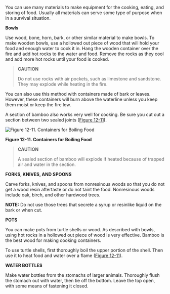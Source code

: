 
You can use many materials to make equipment for the cooking, eating, and storing of food. Usually all materials can serve some type of purpose when in a survival situation.

**Bowls**

Use wood, bone, horn, bark, or other similar material to make bowls. To make wooden bowls, use a hollowed out piece of wood that will hold your food and enough water to cook it in. Hang the wooden container over the fire and add hot rocks to the water and food. Remove the rocks as they cool and add more hot rocks until your food is cooked.

> **CAUTION**
>
> Do not use rocks with air pockets, such as limestone and sandstone. They may explode while heating in the fire.

You can also use this method with containers made of bark or leaves. However, these containers will burn above the waterline unless you keep them moist or keep the fire low.

A section of bamboo also works very well for cooking. Be sure you cut out a section between two sealed joints ([Figure 12-11](#fig12-11)).

<a name="fig12-11"></a>![Figure 12-11\. Containers for Boiling Food](fig12-11.png)

**Figure 12-11\. Containers for Boiling Food**

> **CAUTION**
>
> A sealed section of bamboo will explode if heated because of trapped air and water in the section.

**FORKS, KNIVES, AND SPOONS**

Carve forks, knives, and spoons from nonresinous woods so that you do not get a wood resin aftertaste or do not taint the food. Nonresinous woods include oak, birch, and other hardwood trees.

**NOTE:** Do not use those trees that secrete a syrup or resinlike liquid on the bark or when cut.

**POTS**

You can make pots from turtle shells or wood. As described with bowls, using hot rocks in a hollowed out piece of wood is very effective. Bamboo is the best wood for making cooking containers.

To use turtle shells, first thoroughly boil the upper portion of the shell. Then use it to heat food and water over a flame ([Figure 12-11](#fig12-11)).

**WATER BOTTLES**

Make water bottles from the stomachs of larger animals. Thoroughly flush the stomach out with water, then tie off the bottom.
Leave the top open, with some means of fastening it closed.